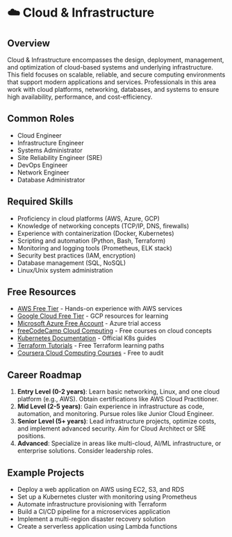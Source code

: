 # ☁️ Cloud & Infrastructure

## Overview
Cloud & Infrastructure encompasses the design, deployment, management, and optimization of cloud-based systems and underlying infrastructure. This field focuses on scalable, reliable, and secure computing environments that support modern applications and services. Professionals in this area work with cloud platforms, networking, databases, and systems to ensure high availability, performance, and cost-efficiency.

## Common Roles
- Cloud Engineer
- Infrastructure Engineer
- Systems Administrator
- Site Reliability Engineer (SRE)
- DevOps Engineer
- Network Engineer
- Database Administrator

## Required Skills
- Proficiency in cloud platforms (AWS, Azure, GCP)
- Knowledge of networking concepts (TCP/IP, DNS, firewalls)
- Experience with containerization (Docker, Kubernetes)
- Scripting and automation (Python, Bash, Terraform)
- Monitoring and logging tools (Prometheus, ELK stack)
- Security best practices (IAM, encryption)
- Database management (SQL, NoSQL)
- Linux/Unix system administration

## Free Resources
- [AWS Free Tier](https://aws.amazon.com/free/) - Hands-on experience with AWS services
- [Google Cloud Free Tier](https://cloud.google.com/free) - GCP resources for learning
- [Microsoft Azure Free Account](https://azure.microsoft.com/en-us/free/) - Azure trial access
- [freeCodeCamp Cloud Computing](https://www.freecodecamp.org/learn/cloud-computing/) - Free courses on cloud concepts
- [Kubernetes Documentation](https://kubernetes.io/docs/) - Official K8s guides
- [Terraform Tutorials](https://learn.hashicorp.com/terraform) - Free Terraform learning paths
- [Coursera Cloud Computing Courses](https://www.coursera.org/courses?query=cloud%20computing) - Free to audit

## Career Roadmap
1. **Entry Level (0-2 years)**: Learn basic networking, Linux, and one cloud platform (e.g., AWS). Obtain certifications like AWS Cloud Practitioner.
2. **Mid Level (2-5 years)**: Gain experience in infrastructure as code, automation, and monitoring. Pursue roles like Junior Cloud Engineer.
3. **Senior Level (5+ years)**: Lead infrastructure projects, optimize costs, and implement advanced security. Aim for Cloud Architect or SRE positions.
4. **Advanced**: Specialize in areas like multi-cloud, AI/ML infrastructure, or enterprise solutions. Consider leadership roles.

## Example Projects
- Deploy a web application on AWS using EC2, S3, and RDS
- Set up a Kubernetes cluster with monitoring using Prometheus
- Automate infrastructure provisioning with Terraform
- Build a CI/CD pipeline for a microservices application
- Implement a multi-region disaster recovery solution
- Create a serverless application using Lambda functions
